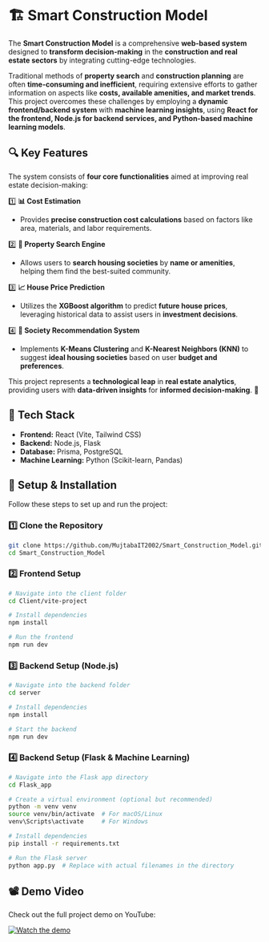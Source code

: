# 🏗️ Smart Construction Model  

The **Smart Construction Model** is a comprehensive **web-based system** designed to **transform decision-making** in the **construction and real estate sectors** by integrating cutting-edge technologies.  

Traditional methods of **property search** and **construction planning** are often **time-consuming and inefficient**, requiring extensive efforts to gather information on aspects like **costs, available amenities, and market trends**. This project overcomes these challenges by employing a **dynamic frontend/backend system** with **machine learning insights**, using **React for the frontend, Node.js for backend services, and Python-based machine learning models**.  

## 🔍 Key Features  
The system consists of **four core functionalities** aimed at improving real estate decision-making:  

1️⃣ **📊 Cost Estimation**  
   - Provides **precise construction cost calculations** based on factors like area, materials, and labor requirements.  

2️⃣ **🏡 Property Search Engine**  
   - Allows users to **search housing societies** by **name or amenities**, helping them find the best-suited community.  

3️⃣ **📈 House Price Prediction**  
   - Utilizes the **XGBoost algorithm** to predict **future house prices**, leveraging historical data to assist users in **investment decisions**.  

4️⃣ **🤝 Society Recommendation System**  
   - Implements **K-Means Clustering** and **K-Nearest Neighbors (KNN)** to suggest **ideal housing societies** based on user **budget and preferences**.  

This project represents a **technological leap** in **real estate analytics**, providing users with **data-driven insights** for **informed decision-making**. 🚀  


## 🚀 Tech Stack  
- **Frontend:** React (Vite, Tailwind CSS)  
- **Backend:** Node.js, Flask  
- **Database:** Prisma, PostgreSQL  
- **Machine Learning:** Python (Scikit-learn, Pandas)   

## 📜 Setup & Installation  
Follow these steps to set up and run the project:

### 1️⃣ Clone the Repository  
```bash
git clone https://github.com/MujtabaIT2002/Smart_Construction_Model.git
cd Smart_Construction_Model
```
### 2️⃣ Frontend Setup
```bash
# Navigate into the client folder
cd Client/vite-project

# Install dependencies
npm install

# Run the frontend
npm run dev
```
### 3️⃣ Backend Setup (Node.js)
```bash
# Navigate into the backend folder
cd server

# Install dependencies
npm install

# Start the backend
npm run dev
```
### 4️⃣ Backend Setup (Flask & Machine Learning)
```bash
# Navigate into the Flask app directory
cd Flask_app

# Create a virtual environment (optional but recommended)
python -m venv venv
source venv/bin/activate  # For macOS/Linux
venv\Scripts\activate     # For Windows

# Install dependencies
pip install -r requirements.txt

# Run the Flask server
python app.py  # Replace with actual filenames in the directory
```
## 📽️ Demo Video  
Check out the full project demo on YouTube:  

[![Watch the demo](https://img.youtube.com/vi/QcEYbaHG06I/maxresdefault.jpg)](https://youtu.be/QcEYbaHG06I)  

